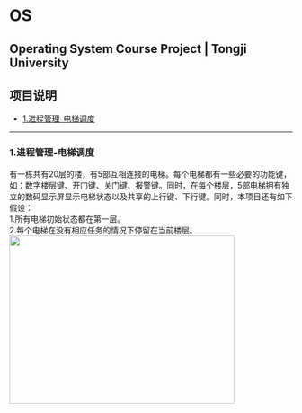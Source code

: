 # OS
Operating System Course Project | Tongji University
---
## 项目说明
- [1.进程管理-电梯调度](#1进程管理-电梯调度)
---
### 1.进程管理-电梯调度
有一栋共有20层的楼，有5部互相连接的电梯。每个电梯都有一些必要的功能键，如：数字楼层键、开门键、关门键、报警键。同时，在每个楼层，5部电梯拥有独立的数码显示屏显示电梯状态以及共享的上行键、下行键。同时，本项目还有如下假设：</br>
1.所有电梯初始状态都在第一层。</br>
2.每个电梯在没有相应任务的情况下停留在当前楼层。</br>
<img src="https://kefan-zheng.space/images/电梯调度.png" width = "400" height = "300" align=left />
